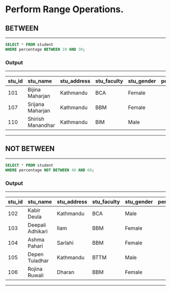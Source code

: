 # Perform Range Operations.

## BETWEEN
---
```sql
SELECT * FROM student
WHERE percentage BETWEEN 10 AND 30;
```

### Output

---
| stu_id | stu_name          | stu_address | stu_faculty | stu_gender | percentage |
| :----- | :---------------- | :---------- | :---------- | :--------- | ---------: |
| 101    | Bijina Maharjan   | Kathmandu   | BCA         | Female     |         20 | 
| 107    | Srijana Maharjan  | Kathmandu   | BBM         | Female     |         19 |
| 110    | Shirish Manandhar | Kathmandu   | BIM         | Male       |         28 |
---

## NOT BETWEEN
---
```sql
SELECT * FROM student
WHERE percentage NOT BETWEEN 40 AND 60;
```

### Output

---
| stu_id | stu_name         | stu_address | stu_faculty | stu_gender | percentage |
| :----- | :--------------- | :---------- | :---------- | :--------- | ---------: |
| 102    | Kabir Deula      | Kathmandu   | BCA         | Male       |         42 |
| 103    | Deepali Adhikari | Ilam        | BBM         | Female     |          4 |
| 104    | Ashma Pahari     | Sarlahi     | BBM         | Female     |         76 |
| 105    | Depen Tuladhar   | Kathmandu   | BTTM        | Male       |         71 |
| 106    | Rojina Ruwali    | Dharan      | BBM         | Female     |         72 |
---
